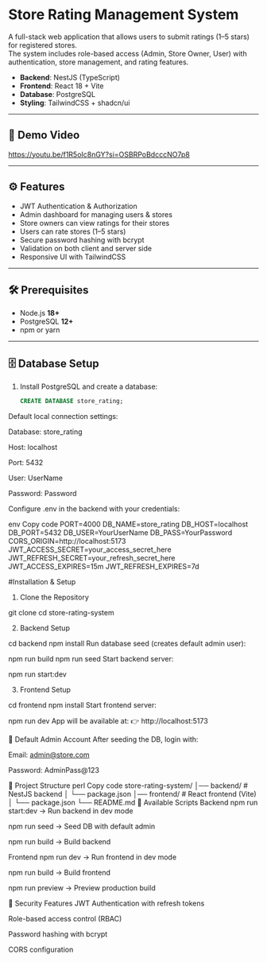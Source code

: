# Store Rating Management System

A full-stack web application that allows users to submit ratings (1–5 stars) for registered stores.  
The system includes role-based access (Admin, Store Owner, User) with authentication, store management, and rating features.  

- **Backend**: NestJS (TypeScript)  
- **Frontend**: React 18 + Vite  
- **Database**: PostgreSQL  
- **Styling**: TailwindCSS + shadcn/ui  

---

## 🎥 Demo Video  
https://youtu.be/f1R5oIc8nGY?si=OSBRPoBdcccNO7p8

---

## ⚙️ Features
- JWT Authentication & Authorization  
- Admin dashboard for managing users & stores  
- Store owners can view ratings for their stores  
- Users can rate stores (1–5 stars)  
- Secure password hashing with bcrypt  
- Validation on both client and server side  
- Responsive UI with TailwindCSS  

---

## 🛠️ Prerequisites
- Node.js **18+**  
- PostgreSQL **12+**  
- npm or yarn  

---

## 🗄️ Database Setup
1. Install PostgreSQL and create a database:
   ```sql
   CREATE DATABASE store_rating;
Default local connection settings:

Database: store_rating

Host: localhost

Port: 5432

User: UserName

Password: Password

Configure .env in the backend with your credentials:

env
Copy code
PORT=4000
DB_NAME=store_rating
DB_HOST=localhost
DB_PORT=5432
DB_USER=YourUserName
DB_PASS=YourPassword
CORS_ORIGIN=http://localhost:5173
JWT_ACCESS_SECRET=your_access_secret_here
JWT_REFRESH_SECRET=your_refresh_secret_here
JWT_ACCESS_EXPIRES=15m
JWT_REFRESH_EXPIRES=7d

#Installation & Setup
1. Clone the Repository

git clone <repository-url>
cd store-rating-system

2. Backend Setup

cd backend
npm install
Run database seed (creates default admin user):

npm run build
npm run seed
Start backend server:

npm run start:dev

3. Frontend Setup

cd frontend
npm install
Start frontend server:


npm run dev
App will be available at:
👉 http://localhost:5173

🔑 Default Admin Account
After seeding the DB, login with:

Email: admin@store.com

Password: AdminPass@123

📂 Project Structure
perl
Copy code
store-rating-system/
│── backend/         # NestJS backend
│   └── package.json
│── frontend/        # React frontend (Vite)
│   └── package.json
└── README.md
📜 Available Scripts
Backend
npm run start:dev → Run backend in dev mode

npm run seed → Seed DB with default admin

npm run build → Build backend

Frontend
npm run dev → Run frontend in dev mode

npm run build → Build frontend

npm run preview → Preview production build

🔐 Security Features
JWT Authentication with refresh tokens

Role-based access control (RBAC)

Password hashing with bcrypt

CORS configuration
